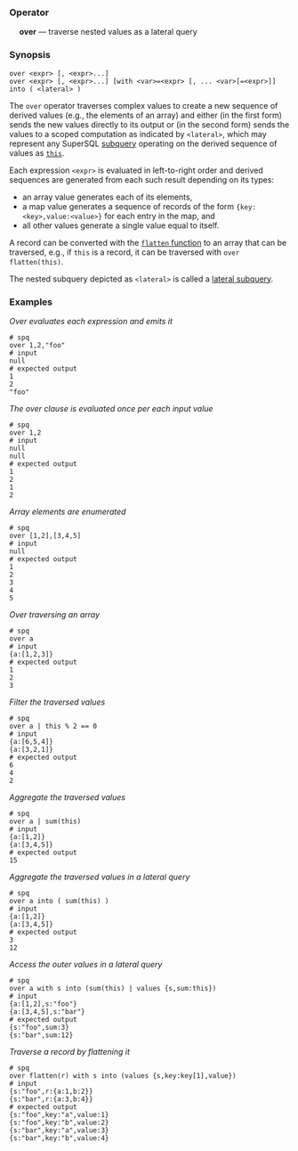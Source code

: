 ### Operator

&emsp; **over** &mdash; traverse nested values as a lateral query

### Synopsis

```
over <expr> [, <expr>...]
over <expr> [, <expr>...] [with <var>=<expr> [, ... <var>[=<expr>]] into ( <lateral> )
```
The `over` operator traverses complex values to create a new sequence
of derived values (e.g., the elements of an array) and either
(in the first form) sends the new values directly to its output or
(in the second form) sends the values to a scoped computation as indicated
by `<lateral>`, which may represent any SuperSQL [subquery](../lateral-subqueries.md) operating on the
derived sequence of values as [`this`](../pipeline-model.md#the-special-value-this).

Each expression `<expr>` is evaluated in left-to-right order and derived sequences are
generated from each such result depending on its types:
* an array value generates each of its elements,
* a map value generates a sequence of records of the form `{key:<key>,value:<value>}` for each
entry in the map, and
* all other values generate a single value equal to itself.

A record can be converted with the [`flatten` function](../functions/flatten.md) to
an array that can be traversed,
e.g., if `this` is a record, it can be traversed with `over flatten(this)`.

The nested subquery depicted as `<lateral>` is called a [lateral subquery](../lateral-subqueries.md).

### Examples

_Over evaluates each expression and emits it_
```mdtest-spq
# spq
over 1,2,"foo"
# input
null
# expected output
1
2
"foo"
```

_The over clause is evaluated once per each input value_
```mdtest-spq
# spq
over 1,2
# input
null
null
# expected output
1
2
1
2
```

_Array elements are enumerated_
```mdtest-spq
# spq
over [1,2],[3,4,5]
# input
null
# expected output
1
2
3
4
5
```

_Over traversing an array_
```mdtest-spq
# spq
over a
# input
{a:[1,2,3]}
# expected output
1
2
3
```

_Filter the traversed values_
```mdtest-spq
# spq
over a | this % 2 == 0
# input
{a:[6,5,4]}
{a:[3,2,1]}
# expected output
6
4
2
```

_Aggregate the traversed values_
```mdtest-spq
# spq
over a | sum(this)
# input
{a:[1,2]}
{a:[3,4,5]}
# expected output
15
```

_Aggregate the traversed values in a lateral query_
```mdtest-spq
# spq
over a into ( sum(this) )
# input
{a:[1,2]}
{a:[3,4,5]}
# expected output
3
12
```

_Access the outer values in a lateral query_
```mdtest-spq
# spq
over a with s into (sum(this) | values {s,sum:this})
# input
{a:[1,2],s:"foo"}
{a:[3,4,5],s:"bar"}
# expected output
{s:"foo",sum:3}
{s:"bar",sum:12}
```

_Traverse a record by flattening it_
```mdtest-spq
# spq
over flatten(r) with s into (values {s,key:key[1],value})
# input
{s:"foo",r:{a:1,b:2}}
{s:"bar",r:{a:3,b:4}}
# expected output
{s:"foo",key:"a",value:1}
{s:"foo",key:"b",value:2}
{s:"bar",key:"a",value:3}
{s:"bar",key:"b",value:4}
```
